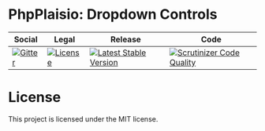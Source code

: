 # PhpPlaisio: Dropdown Controls

<table>
<thead>
<tr>
<th>Social</th>
<th>Legal</th>
<th>Release</th>
<th>Code</th>
</tr>
</thead>
<tbody>
<tr>
<td>
<a href="https://gitter.im/PhpPlaisio/PhpPlaisio"><img src="https://badges.gitter.im/PhpPlaisio/PhpPlaisio.svg" alt="Gitter"/></a>
</td>
<td>
<a href="https://packagist.org/packages/plaisio/form-drop-down"><img src="https://poser.pugx.org/plaisio/form-drop-down/license" alt="License"/></a>
</td>
<td>
<a href="https://packagist.org/packages/plaisio/form-drop-down"><img src="https://poser.pugx.org/plaisio/form-drop-down/v/stable" alt="Latest Stable Version"/></a><br/>
</td>
<td>
<a href="https://scrutinizer-ci.com/g/PhpPlaisio/form-drop-down/?branch=master"><img src="https://scrutinizer-ci.com/g/PhpPlaisio/form-drop-down/badges/quality-score.png?b=master" alt="Scrutinizer Code Quality"/></a><br/>
</td>
</tr>
</tbody>
</table>     

# License

This project is licensed under the MIT license.
